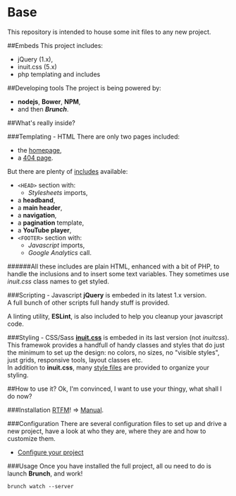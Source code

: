 # Base

This repository is intended to house some init files to any new project.

##Embeds
This project includes:

* jQuery (1.x),
* inuit.css (5.x)
* php templating and includes

##Developing tools
The project is being powered by:

* **nodejs**, **Bower**, **NPM**,
* and then ***Brunch***.

##What's really inside?

###Templating - HTML
There are only two pages included:

* the [homepage](/app/assets/index.php),
* a [404 page](/app/assets/404.php).

But there are plenty of [includes](/app/assets/includes/) available:

* `<HEAD>` section with:
	* *Stylesheets* imports,
* a **headband**,
* a **main header**,
* a **navigation**,
* a **pagination** template,
* a **YouTube player**,
* `<FOOTER>` section with:
	* *Javascript* imports,
	* *Google Analytics* call.

######All these includes are plain HTML, enhanced with a bit of PHP, to handle the inclusions and to insert some text variables. They sometimes use *inuit.css* class names to get styled.

###Scripting - Javascript
**jQuery** is embeded in its latest 1.x version.  
A full bunch of other scripts full handy stuff is provided.

A linting utility, **ESLint**, is also included to help you cleanup your javascript code.

###Styling - CSS/Sass
**[inuit.css](https://github.com/csswizardry/inuit.css)** is embeded in its last version (not *inuitcss*).  
This framewok provides a handfull of handy classes and styles that do just the minimum to set up the design: no colors, no sizes, no "visible styles", just grids, responsive tools, layout classes etc.  
In addition to **inuit.css**, many [style files](/app/scss/) are provided to organize your styling.

##How to use it?
Ok, I'm convinced, I want to use your thingy, what shall I do now?

###Installation
[RTFM](https://en.wikipedia.org/wiki/RTFM "Wikipedia knows.")! => [Manual](installation.md).

###Configuration
There are several configuration files to set up and drive a new project, have a look at who they are, where they are and how to customize them.

* [Configure your project](configuration.md)

###Usage
Once you have installed the full project, all ou need to do is launch **Brunch**, and work!
```
brunch watch --server
```
